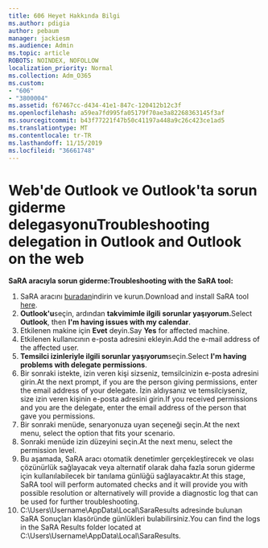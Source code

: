 ```yaml
---
title: 606 Heyet Hakkında Bilgi
ms.author: pdigia
author: pebaum
manager: jackiesm
ms.audience: Admin
ms.topic: article
ROBOTS: NOINDEX, NOFOLLOW
localization_priority: Normal
ms.collection: Adm_O365
ms.custom:
- "606"
- "3800004"
ms.assetid: f67467cc-d434-41e1-847c-120412b12c3f
ms.openlocfilehash: a59ea7fd995fa05179f70ae3a82268363145f3af
ms.sourcegitcommit: b43f77221f47b50c41197a448a9c26c423ce1ad5
ms.translationtype: MT
ms.contentlocale: tr-TR
ms.lasthandoff: 11/15/2019
ms.locfileid: "36661748"
---
```

# <a name="troubleshooting-delegation-in-outlook-and-outlook-on-the-web"></a><span data-ttu-id="e7832-102">Web'de Outlook ve Outlook'ta sorun giderme delegasyonu</span><span class="sxs-lookup"><span data-stu-id="e7832-102">Troubleshooting delegation in Outlook and Outlook on the web</span></span>

<span data-ttu-id="e7832-103">**SaRA aracıyla sorun giderme:**</span><span class="sxs-lookup"><span data-stu-id="e7832-103">**Troubleshooting with the SaRA tool:**</span></span>

1. <span data-ttu-id="e7832-104">SaRA aracını [buradan](https://aka.ms/SaRA-SkypeForBusinessSignIn)indirin ve kurun.</span><span class="sxs-lookup"><span data-stu-id="e7832-104">Download and install SaRA tool [here](https://aka.ms/SaRA-SkypeForBusinessSignIn).</span></span>
1. <span data-ttu-id="e7832-105">**Outlook'u**seçin, ardından **takvimimle ilgili sorunlar yaşıyorum.**</span><span class="sxs-lookup"><span data-stu-id="e7832-105">Select **Outlook**, then **I'm having issues with my calendar**.</span></span>
1. <span data-ttu-id="e7832-106">Etkilenen makine için **Evet** deyin.</span><span class="sxs-lookup"><span data-stu-id="e7832-106">Say **Yes** for affected machine.</span></span>
1. <span data-ttu-id="e7832-107">Etkilenen kullanıcının e-posta adresini ekleyin.</span><span class="sxs-lookup"><span data-stu-id="e7832-107">Add the e-mail address of the affected user.</span></span>
1. <span data-ttu-id="e7832-108">**Temsilci izinleriyle ilgili sorunlar yaşıyorum**seçin.</span><span class="sxs-lookup"><span data-stu-id="e7832-108">Select **I'm having problems with delegate permissions**.</span></span>
1. <span data-ttu-id="e7832-109">Bir sonraki istekte, izin veren kişi sizseniz, temsilcinizin e-posta adresini girin.</span><span class="sxs-lookup"><span data-stu-id="e7832-109">At the next prompt, if you are the person giving permissions, enter the email address of your delegate.</span></span> <span data-ttu-id="e7832-110">İzin aldıysanız ve temsilciyseniz, size izin veren kişinin e-posta adresini girin.</span><span class="sxs-lookup"><span data-stu-id="e7832-110">If you received permissions and you are the delegate, enter the email address of the person that gave you permissions.</span></span>
1. <span data-ttu-id="e7832-111">Bir sonraki menüde, senaryonuza uyan seçeneği seçin.</span><span class="sxs-lookup"><span data-stu-id="e7832-111">At the next menu, select the option that fits your scenario.</span></span>
1. <span data-ttu-id="e7832-112">Sonraki menüde izin düzeyini seçin.</span><span class="sxs-lookup"><span data-stu-id="e7832-112">At the next menu, select the permission level.</span></span>
1. <span data-ttu-id="e7832-113">Bu aşamada, SaRA aracı otomatik denetimler gerçekleştirecek ve olası çözünürlük sağlayacak veya alternatif olarak daha fazla sorun giderme için kullanılabilecek bir tanılama günlüğü sağlayacaktır.</span><span class="sxs-lookup"><span data-stu-id="e7832-113">At this stage, SaRA tool will perform automated checks and it will provide you with possible resolution or alternatively will provide a diagnostic log that can be used for further troubleshooting.</span></span>
1. <span data-ttu-id="e7832-114">C:\Users\Username\AppData\Local\SaraResults adresinde bulunan SaRA Sonuçları klasöründe günlükleri bulabilirsiniz.</span><span class="sxs-lookup"><span data-stu-id="e7832-114">You can find the logs in the SaRA Results folder located at C:\Users\Username\AppData\Local\SaraResults.</span></span>

